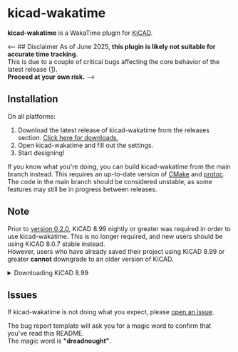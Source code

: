 # kicad-wakatime

**kicad-wakatime** is a WakaTime plugin for [KiCAD](https://www.kicad.org/).

<-- ## Disclaimer
As of June 2025, **this plugin is likely not suitable for accurate time tracking**.\
This is due to a couple of critical bugs affecting the core behavior of the latest release ([1](https://github.com/hackclub/kicad-wakatime/issues/17)).\
**Proceed at your own risk.** -->

## Installation

On all platforms:
1. Download the latest release of kicad-wakatime from the releases section. [Click here for downloads.](https://github.com/hackclub/kicad-wakatime/releases)
2. Open kicad-wakatime and fill out the settings.
3. Start designing!

If you know what you're doing, you can build kicad-wakatime from the main branch instead. This requires an up-to-date version of [CMake](https://cmake.org) and [protoc](https://grpc.io/docs/protoc-installation).\
The code in the main branch should be considered unstable, as some features may still be in progress between releases.

## Note
Prior to [version 0.2.0](https://github.com/hackclub/kicad-wakatime/releases/tag/0.2.0), KiCAD 8.99 nightly or greater was required in order to use kicad-wakatime. This is no longer required, and new users should be using KiCAD 8.0.7 stable instead.\
However, users who have already saved their project using KiCAD 8.99 or greater **cannot** downgrade to an older version of KiCAD.

<details>
<summary>Downloading KiCAD 8.99</summary>

If you are a Windows user, you can download KiCAD 8.99 [here](https://downloads.kicad.org/kicad/windows/explore/nightlies) (pick an "x86_64.exe".)

If you are a macOS user, you can download KiCAD 8.99 [here](https://downloads.kicad.org/kicad/macos/explore/nightlies) (pick a ".dmg").

If you are an Ubuntu user, you can install KiCAD 8.99 using the following shell commands:

```shell
sudo add-apt-repository --yes ppa:kicad/kicad-dev-nightly
sudo apt update
sudo apt install kicad-nightly
```

If you are on Wayland, open kicad using the following command:

```shell
GDK_BACKEND=x11 kicad
```

or if you installed the flatpak:

```shell
flatpak override --env=GDK_BACKEND=x11 org.kicad.KiCad
```

This solution only works if xwayland is running and supported by the compositor. This works by default on most compositors, but if it isn't check out https://github.com/Supreeeme/xwayland-satellite

</details>

## Issues

If kicad-wakatime is not doing what you expect, please [open an issue](https://github.com/hackclub/kicad-wakatime/issues).

The bug report template will ask you for a magic word to confirm that you've read this README.\
The magic word is **"dreadnought"**.

